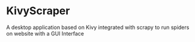 # KivyScraper
A desktop application based on Kivy integrated with scrapy to run spiders on website with a GUI Interface
